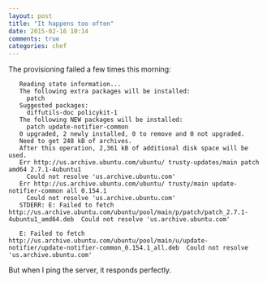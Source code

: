 ```yaml
---
layout: post
title: "It happens too often"
date: 2015-02-16 10:14
comments: true
categories: chef 
---
```


The provisioning failed a few times this morning:


       Reading state information...
       The following extra packages will be installed:
         patch
       Suggested packages:
         diffutils-doc policykit-1
       The following NEW packages will be installed:
         patch update-notifier-common
       0 upgraded, 2 newly installed, 0 to remove and 0 not upgraded.
       Need to get 248 kB of archives.
       After this operation, 2,361 kB of additional disk space will be used.
       Err http://us.archive.ubuntu.com/ubuntu/ trusty-updates/main patch amd64 2.7.1-4ubuntu1
         Could not resolve 'us.archive.ubuntu.com'
       Err http://us.archive.ubuntu.com/ubuntu/ trusty/main update-notifier-common all 0.154.1
         Could not resolve 'us.archive.ubuntu.com'
       STDERR: E: Failed to fetch http://us.archive.ubuntu.com/ubuntu/pool/main/p/patch/patch_2.7.1-4ubuntu1_amd64.deb  Could not resolve 'us.archive.ubuntu.com'

       E: Failed to fetch http://us.archive.ubuntu.com/ubuntu/pool/main/u/update-notifier/update-notifier-common_0.154.1_all.deb  Could not resolve 'us.archive.ubuntu.com'

But when I ping the server, it responds perfectly.
